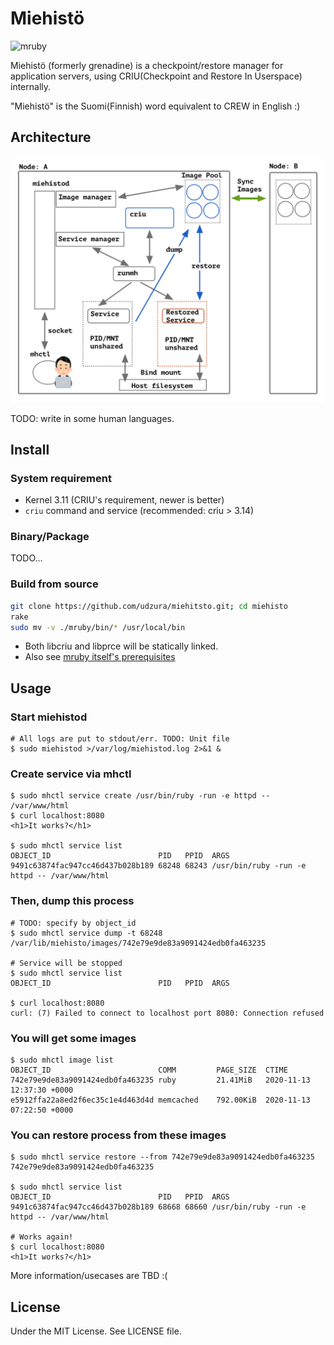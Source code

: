 # Miehistö

![mruby](https://github.com/udzura/miehisto/workflows/Ruby/badge.svg)

Miehistö (formerly grenadine) is a checkpoint/restore manager for application servers, using CRIU(Checkpoint and Restore In Userspace) internally.

"Miehistö" is the Suomi(Finnish) word equivalent to CREW in English :)

## Architecture

![Overview](docs/images/overview.png)

TODO: write in some human languages.

## Install

### System requirement

* Kernel 3.11 (CRIU's requirement, newer is better)
* `criu` command and service (recommended: criu > 3.14)

### Binary/Package

TODO...

### Build from source

```bash
git clone https://github.com/udzura/miehitsto.git; cd miehisto
rake
sudo mv -v ./mruby/bin/* /usr/local/bin
```

* Both libcriu and libprce will be statically linked.
* Also see [mruby itself's prerequisites](https://github.com/mruby/mruby/blob/master/doc/guides/compile.md#prerequisites)

## Usage

### Start miehistod

```console
# All logs are put to stdout/err. TODO: Unit file
$ sudo miehistod >/var/log/miehistod.log 2>&1 &
```

### Create service via mhctl

```console
$ sudo mhctl service create /usr/bin/ruby -run -e httpd -- /var/www/html
$ curl localhost:8080
<h1>It works?</h1>

$ sudo mhctl service list
OBJECT_ID                        PID   PPID  ARGS
9491c63874fac947cc46d437b028b189 68248 68243 /usr/bin/ruby -run -e httpd -- /var/www/html
```

### Then, dump this process

```console
# TODO: specify by object_id
$ sudo mhctl service dump -t 68248
/var/lib/miehisto/images/742e79e9de83a9091424edb0fa463235

# Service will be stopped
$ sudo mhctl service list
OBJECT_ID                        PID   PPID  ARGS

$ curl localhost:8080
curl: (7) Failed to connect to localhost port 8080: Connection refused
```

### You will get some images

```console
$ sudo mhctl image list
OBJECT_ID                        COMM         PAGE_SIZE  CTIME
742e79e9de83a9091424edb0fa463235 ruby         21.41MiB   2020-11-13 12:37:30 +0000
e5912ffa22a8ed2f6ec35c1e4d463d4d memcached    792.00KiB  2020-11-13 07:22:50 +0000
```

### You can restore process from these images

```console
$ sudo mhctl service restore --from 742e79e9de83a9091424edb0fa463235
742e79e9de83a9091424edb0fa463235

$ sudo mhctl service list
OBJECT_ID                        PID   PPID  ARGS
9491c63874fac947cc46d437b028b189 68668 68660 /usr/bin/ruby -run -e httpd -- /var/www/html

# Works again!
$ curl localhost:8080
<h1>It works?</h1>
```

More information/usecases are TBD :(

## License

Under the MIT License. See LICENSE file.

